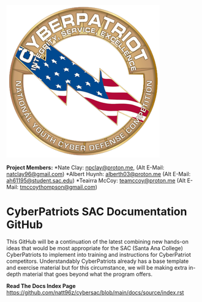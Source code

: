 ![Banner](img/cyberpatriot_A528E0326810D.png?raw=true) 

**Project Members:**
*Nate Clay: npclay@proton.me, (Alt E-Mail: natclay96@gmail.com) 
*Albert Huynh: alberth03@proton.me (Alt E-Mail: ah61195@student.sac.edu) 
*Teairra McCoy: teamccoy@proton.me (Alt E-Mail: tmccoythompson@gmail.com) 

CyberPatriots SAC Documentation GitHub
=======================================
This GitHub will be a continuation of the latest combining new hands-on ideas that would be most appropriate for the SAC (Santa Ana College) CyberPatriots to implement into training and instructions for CyberPatriot competitors. Understandably CyberPatriots already has a base template and exercise material but for this circumstance, we will be making extra in-depth material that goes beyond what the program offers.

**Read The Docs Index Page**
https://github.com/natt96z/cybersac/blob/main/docs/source/index.rst
